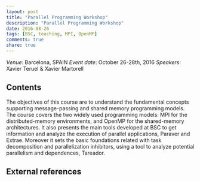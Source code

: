 ```yaml
---
layout: post
title: "Parallel Programming Workshop"
description: "Parallel Programming Workshop"
date: 2016-08-26
tags: [BSC, teaching, MPI, OpenMP]
comments: true
share: true
---
```


*Venue*: Barcelona, SPAIN
*Event date*: October 26-28th, 2016
*Speakers*: Xavier Teruel & Xavier Martorell

## Contents

The objectives of this course are to understand the fundamental concepts
supporting message-passing and shared memory programming models. The course
covers the two widely used programming models: MPI for the distributed-memory
environments, and OpenMP for the shared-memory architectures. It also presents
the main tools developed at BSC to get information and analyze the execution of
parallel applications, Paraver and Extrae. Moreover it sets the basic
foundations related with task decomposition and parallelization inhibitors,
using a tool to analyze potential parallelism and dependences, Tareador.

## External references


